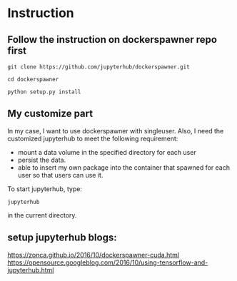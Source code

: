 # Instruction
## Follow the instruction on dockerspawner repo first 
```
git clone https://github.com/jupyterhub/dockerspawner.git

cd dockerspawner

python setup.py install
```

## My customize part
In my case, I want to use dockerspawner with singleuser. Also, I need the customized jupyterhub to meet the following requirement:
* mount a data volume in the specified directory for each user
* persist the data.
* able to insert my own package into the container that spawned for each user so that users can use it.

To start jupyterhub, type:
```
jupyterhub
```
in the current directory.

## setup jupyterhub blogs:
https://zonca.github.io/2016/10/dockerspawner-cuda.html
https://opensource.googleblog.com/2016/10/using-tensorflow-and-jupyterhub.html
